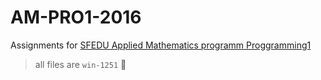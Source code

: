 # AM-PRO1-2016
Assignments for [SFEDU Applied Mathematics programm Proggramming1](http://edu.mmcs.sfedu.ru/course/view.php?id=178)

> all files are `win-1251` :shrug:
